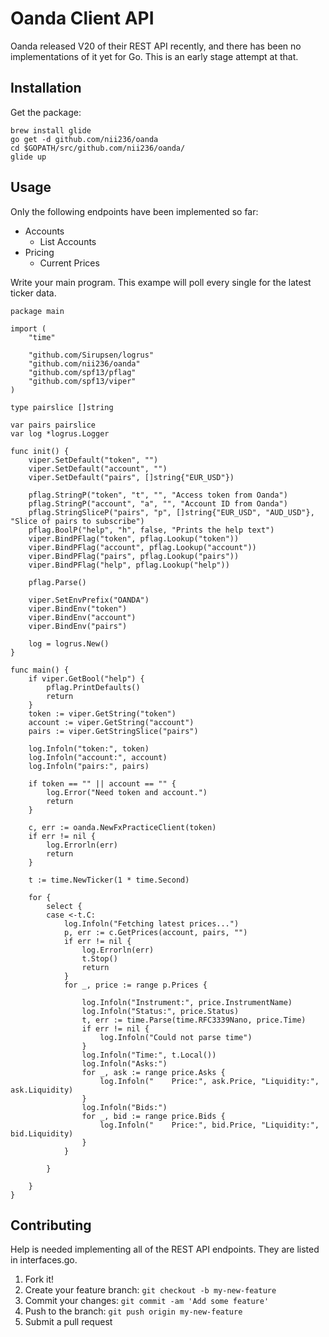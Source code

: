 # Oanda Client API
Oanda released V20 of their REST API recently, and there has been no implementations of it yet for Go. This is an early stage attempt at that.

## Installation
Get the package:
```
brew install glide
go get -d github.com/nii236/oanda
cd $GOPATH/src/github.com/nii236/oanda/
glide up
```

## Usage
Only the following endpoints have been implemented so far:

- Accounts
	- List Accounts
- Pricing
	- Current Prices


Write your main program. This exampe will poll every single for the latest ticker data.

```
package main

import (
	"time"

	"github.com/Sirupsen/logrus"
	"github.com/nii236/oanda"
	"github.com/spf13/pflag"
	"github.com/spf13/viper"
)

type pairslice []string

var pairs pairslice
var log *logrus.Logger

func init() {
	viper.SetDefault("token", "")
	viper.SetDefault("account", "")
	viper.SetDefault("pairs", []string{"EUR_USD"})

	pflag.StringP("token", "t", "", "Access token from Oanda")
	pflag.StringP("account", "a", "", "Account ID from Oanda")
	pflag.StringSliceP("pairs", "p", []string{"EUR_USD", "AUD_USD"}, "Slice of pairs to subscribe")
	pflag.BoolP("help", "h", false, "Prints the help text")
	viper.BindPFlag("token", pflag.Lookup("token"))
	viper.BindPFlag("account", pflag.Lookup("account"))
	viper.BindPFlag("pairs", pflag.Lookup("pairs"))
	viper.BindPFlag("help", pflag.Lookup("help"))

	pflag.Parse()

	viper.SetEnvPrefix("OANDA")
	viper.BindEnv("token")
	viper.BindEnv("account")
	viper.BindEnv("pairs")

	log = logrus.New()
}

func main() {
	if viper.GetBool("help") {
		pflag.PrintDefaults()
		return
	}
	token := viper.GetString("token")
	account := viper.GetString("account")
	pairs := viper.GetStringSlice("pairs")

	log.Infoln("token:", token)
	log.Infoln("account:", account)
	log.Infoln("pairs:", pairs)

	if token == "" || account == "" {
		log.Error("Need token and account.")
		return
	}

	c, err := oanda.NewFxPracticeClient(token)
	if err != nil {
		log.Errorln(err)
		return
	}

	t := time.NewTicker(1 * time.Second)

	for {
		select {
		case <-t.C:
			log.Infoln("Fetching latest prices...")
			p, err := c.GetPrices(account, pairs, "")
			if err != nil {
				log.Errorln(err)
				t.Stop()
				return
			}
			for _, price := range p.Prices {

				log.Infoln("Instrument:", price.InstrumentName)
				log.Infoln("Status:", price.Status)
				t, err := time.Parse(time.RFC3339Nano, price.Time)
				if err != nil {
					log.Infoln("Could not parse time")
				}
				log.Infoln("Time:", t.Local())
				log.Infoln("Asks:")
				for _, ask := range price.Asks {
					log.Infoln("	Price:", ask.Price, "Liquidity:", ask.Liquidity)
				}
				log.Infoln("Bids:")
				for _, bid := range price.Bids {
					log.Infoln("	Price:", bid.Price, "Liquidity:", bid.Liquidity)
				}
			}

		}

	}
}

```
## Contributing
Help is needed implementing all of the REST API endpoints. They are listed in interfaces.go.

1. Fork it!
2. Create your feature branch: `git checkout -b my-new-feature`
3. Commit your changes: `git commit -am 'Add some feature'`
4. Push to the branch: `git push origin my-new-feature`
5. Submit a pull request
